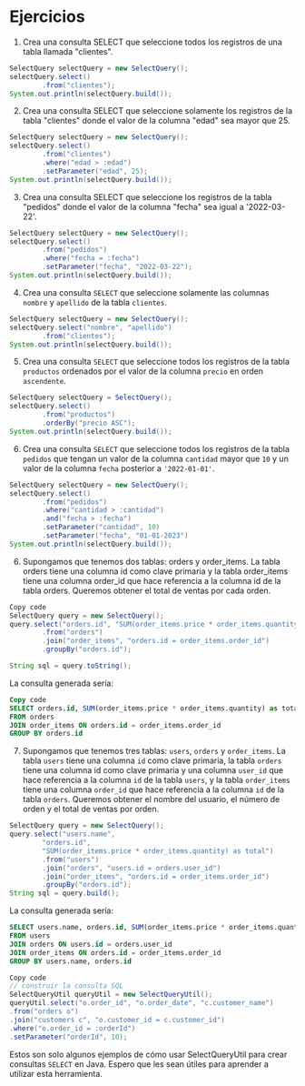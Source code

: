 # Ejercicios

1. Crea una consulta SELECT que seleccione todos los registros de una tabla llamada "clientes".
```java
SelectQuery selectQuery = new SelectQuery();
selectQuery.select()
        .from("clientes");
System.out.println(selectQuery.build());
```
2. Crea una consulta SELECT que seleccione solamente los registros de la tabla "clientes" donde el valor de la 
columna "edad" sea mayor que 25.
```java
SelectQuery selectQuery = new SelectQuery(); 
selectQuery.select()
        .from("clientes")
        .where("edad > :edad")
        .setParameter("edad", 25);
System.out.println(selectQuery.build());
```

3. Crea una consulta SELECT que seleccione los registros de la tabla "pedidos" donde el valor de la columna "fecha" 
sea igual a '2022-03-22'.
```java
SelectQuery selectQuery = new SelectQuery();
selectQuery.select()
        .from("pedidos")
        .where("fecha = :fecha")
        .setParameter("fecha", "2022-03-22");
System.out.println(selectQuery.build());
```

4. Crea una consulta `SELECT` que seleccione solamente las columnas `nombre` y `apellido` de la tabla `clientes`.
```java
SelectQuery selectQuery = new SelectQuery();
selectQuery.select("nombre", "apellido")
        .from("clientes");
System.out.println(selectQuery.build());
```

5. Crea una consulta `SELECT` que seleccione todos los registros de la tabla `productos` ordenados por el valor de la 
columna `precio` en orden `ascendente`.
```java
SelectQuery selectQuery = SelectQuery(); 
selectQuery.select()
        .from("productos")
        .orderBy("precio ASC");
System.out.println(selectQuery.build());
```

6. Crea una consulta `SELECT` que seleccione todos los registros de la tabla `pedidos` que tengan un valor de la 
columna `cantidad` mayor que `10` y un valor de la columna `fecha` posterior a `'2022-01-01'`.
```java
SelectQuery selectQuery = new SelectQuery();
selectQuery.select()
        .from("pedidos")
        .where("cantidad > :cantidad")
        .and("fecha > :fecha")
        .setParameter("cantidad", 10)
        .setParameter("fecha", "01-01-2023")
System.out.println(selectQuery.build());
```

6. Supongamos que tenemos dos tablas: orders y order_items. La tabla orders tiene una columna id como clave primaria y 
la tabla order_items tiene una columna order_id que hace referencia a la columna id de la tabla orders. 
Queremos obtener el total de ventas por cada orden. 

```java
Copy code
SelectQuery query = new SelectQuery();
query.select("orders.id", "SUM(order_items.price * order_items.quantity) as total")
        .from("orders")
        .join("order_items", "orders.id = order_items.order_id")
        .groupBy("orders.id");

String sql = query.toString();
```
La consulta generada sería:

```sql
Copy code
SELECT orders.id, SUM(order_items.price * order_items.quantity) as total
FROM orders
JOIN order_items ON orders.id = order_items.order_id
GROUP BY orders.id
```

7. Supongamos que tenemos tres tablas: `users`, `orders` y `order_items`. La tabla `users` tiene una columna `id` como 
clave primaria, la tabla `orders` tiene una columna id como clave primaria y una columna `user_id` que hace referencia 
a la columna `id` de la tabla `users`, y la tabla `order_items` tiene una columna `order_id` que hace referencia a la 
columna `id` de la tabla `orders`. Queremos obtener el nombre del usuario, el número de orden y el total de ventas por 
orden.

```java
SelectQuery query = new SelectQuery();
query.select("users.name", 
        "orders.id", 
        "SUM(order_items.price * order_items.quantity) as total")
        .from("users")
        .join("orders", "users.id = orders.user_id")
        .join("order_items", "orders.id = order_items.order_id")
        .groupBy("orders.id");
String sql = query.build();
```

La consulta generada sería:

```sql
SELECT users.name, orders.id, SUM(order_items.price * order_items.quantity) as total
FROM users
JOIN orders ON users.id = orders.user_id
JOIN order_items ON orders.id = order_items.order_id
GROUP BY users.name, orders.id
```


```java
Copy code
// construir la consulta SQL
SelectQueryUtil queryUtil = new SelectQueryUtil();
queryUtil.select("o.order_id", "o.order_date", "c.customer_name")
.from("orders o")
.join("customers c", "o.customer_id = c.customer_id")
.where("o.order_id = :orderId")
.setParameter("orderId", 10);

```
Estos son solo algunos ejemplos de cómo usar SelectQueryUtil para crear consultas `SELECT` en Java. Espero que les
sean útiles para aprender a utilizar esta herramienta.

